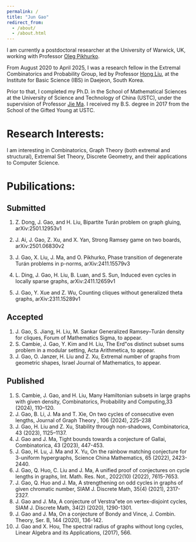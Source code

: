 ```yaml
---
permalink: /
title: "Jun Gao"
redirect_from: 
  - /about/
  - /about.html
---
```


I am currently a postdoctoral researcher at the University of Warwick, UK, working with Professor [Oleg Pikhurko](https://pikhurko.github.io/).

From August 2020 to April 2025, I was a research fellow in the Extremal Combinatorics and Probability Group, led by Professor [Hong Liu](https://www.ibs.re.kr/ecopro/hongliu/), at the Institute for Basic Science (IBS) in Daejeon, South Korea.

Prior to that, I completed my Ph.D. in the School of Mathematical Sciences at the University of Science and Technology of China (USTC), under the supervision of Professor [Jie Ma](http://staff.ustc.edu.cn/~jiema/). I received my B.S. degree in 2017 from the School of the Gifted Young at USTC.

# Research Interests:

I am interesting in Combinatorics, Graph Theory (both extremal and structural), Extremal Set Theory, Discrete Geometry, and their applications to Computer Science.

# Pubilications:

## Submitted

1. Z. Dong, J. Gao, and H. Liu, Bipartite Tur&#225;n problem on graph gluing, arXiv:2501.12953v1

2. J. Ai, J. Gao, Z. Xu, and X. Yan, Strong Ramsey game on two boards, arXiv:2501.06830v2

3. J. Gao, X. Liu, J. Ma, and O. Pikhurko, Phase transition of degenerate Tur&#225;n problems in p-norms, arXiv:2411.15579v3

4. L. Ding, J. Gao, H. Liu, B. Luan, and S. Sun, Induced even cycles in locally sparse graphs, arXiv:2411.12659v1

5. J. Gao, Y. Xue and Z. Wu, Counting cliques without generalized theta graphs, arXiv:2311.15289v1

## Accepted
1. J. Gao, S. Jiang, H. Liu, M. Sankar Generalized Ramsey–Tur&#225;n density for cliques, Forum of Mathematics Sigma, to appear.
2. S. Cambie, J. Gao, Y. Kim and H. Liu, The Erd\"os distinct subset sums problem in a modular setting, Acta Arithmetica, to appear.
3. J. Gao, O. Janzer, H. Liu and Z. Xu, Extremal number of graphs from geometric shapes, Israel Journal of Mathematics, to appear.

## Published
1. S. Cambie, J. Gao, and H. Liu, Many Hamiltonian subsets in large graphs with given density, Combinatorics, Probability and Computing,33 (2024), 110–120.
2. J. Gao, B. Li, J. Ma and T. Xie, On two cycles of consecutive even lengths, Journal of Graph Theory , 106 (2024), 225–238
3. J. Gao, H. Liu and Z. Xu, Stability through non-shadows, Combinatorica, 43 (2023), 1125–1137.
4. J. Gao and J. Ma, Tight bounds towards a conjecture of Gallai, Combinatorica, 43 (2023), 447-453.
5. J. Gao, H. Lu, J. Ma and X. Yu, On the rainbow matching conjecture for 3-uniform hypergraphs, Science China Mathematics, 65 (2022), 2423-2440.
6. J. Gao, Q. Huo, C. Liu and J. Ma, A unified proof of conjectures on cycle lengths in graphs, Int. Math. Res. Not., 2022(10) (2022), 7615-7653.
7. J. Gao, Q. Huo and J. Ma, A strengthening on odd cycles in graphs of given chromatic number, SIAM J. Discrete Math, 35(4) (2021), 2317-2327.
8. J. Gao and J. Ma, A conjecture of Verstra\"ete on vertex-disjoint cycles, SIAM J. Discrete Math, 34(2) (2020), 1290-1301.
9. J. Gao and J. Ma, On a conjecture of Bondy and Vince, J. Combin. Theory, Ser. B, 144 (2020), 136-142.
10. J. Gao and X. Hou, The spectral radius of graphs without long cycles, Linear Algebra and its Applications, (2017), 566.
